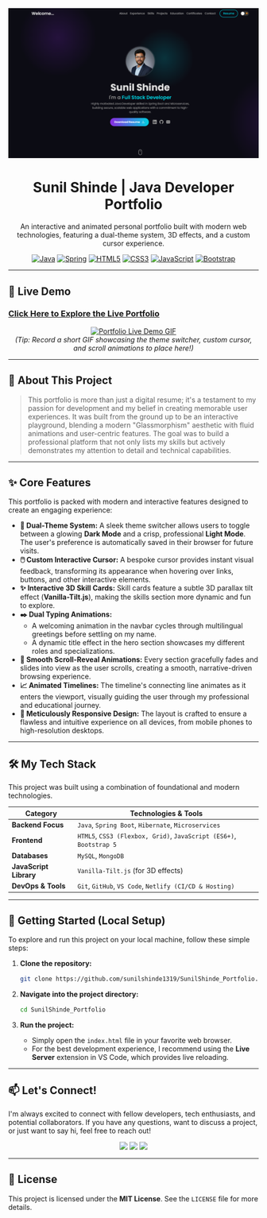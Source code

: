 <div align="center">
  <img src="./assets/banner.png" alt="Portfolio Banner" width="800"/>
  <h1><b>Sunil Shinde | Java Developer Portfolio</b></h1>
  <p>An interactive and animated personal portfolio built with modern web technologies, featuring a dual-theme system, 3D effects, and a custom cursor experience.</p>
</div>

<div align="center">

[![Java](https://img.shields.io/badge/Java-ED8B00?style=for-the-badge&logo=openjdk&logoColor=white)](https://www.java.com/)
[![Spring](https://img.shields.io/badge/Spring-6DB33F?style=for-the-badge&logo=spring&logoColor=white)](https://spring.io/)
[![HTML5](https://img.shields.io/badge/HTML5-E34F26?style=for-the-badge&logo=html5&logoColor=white)](https://developer.mozilla.org/en-US/docs/Web/Guide/HTML/HTML5)
[![CSS3](https://img.shields.io/badge/CSS3-1572B6?style=for-the-badge&logo=css3&logoColor=white)](https://www.w3.org/Style/CSS/Overview.en.html)
[![JavaScript](https://img.shields.io/badge/JavaScript-F7DF1E?style=for-the-badge&logo=javascript&logoColor=black)](https://developer.mozilla.org/en-US/docs/Web/JavaScript)
[![Bootstrap](https://img.shields.io/badge/Bootstrap-7952B3?style=for-the-badge&logo=bootstrap&logoColor=white)](https://getbootstrap.com/)
</div>

---

## 🚀 Live Demo

### [**Click Here to Explore the Live Portfolio**](https://s3portfolio.netlify.app/)

<div align="center">
  <a href="https://s3portfolio.netlify.app/" target="_blank">
    <img src="https://user-images.githubusercontent.com/YOUR_GITHUB_ID/YOUR_IMAGE_ID/portfolio-demo.gif" alt="Portfolio Live Demo GIF" width="800"/>
  </a>
  <br/>
  <i>(Tip: Record a short GIF showcasing the theme switcher, custom cursor, and scroll animations to place here!)</i>
</div>

---

## 🌟 About This Project

> This portfolio is more than just a digital resume; it's a testament to my passion for development and my belief in creating memorable user experiences. It was built from the ground up to be an interactive playground, blending a modern "Glassmorphism" aesthetic with fluid animations and user-centric features. The goal was to build a professional platform that not only lists my skills but actively demonstrates my attention to detail and technical capabilities.

---

## ✨ Core Features

This portfolio is packed with modern and interactive features designed to create an engaging experience:

*   **🎨 Dual-Theme System:** A sleek theme switcher allows users to toggle between a glowing **Dark Mode** and a crisp, professional **Light Mode**. The user's preference is automatically saved in their browser for future visits.
*   **🖱️ Custom Interactive Cursor:** A bespoke cursor provides instant visual feedback, transforming its appearance when hovering over links, buttons, and other interactive elements.
*   **✨ Interactive 3D Skill Cards:** Skill cards feature a subtle 3D parallax tilt effect (**Vanilla-Tilt.js**), making the skills section more dynamic and fun to explore.
*   **✒️ Dual Typing Animations:**
    *   A welcoming animation in the navbar cycles through multilingual greetings before settling on my name.
    *   A dynamic title effect in the hero section showcases my different roles and specializations.
*   **🚀 Smooth Scroll-Reveal Animations:** Every section gracefully fades and slides into view as the user scrolls, creating a smooth, narrative-driven browsing experience.
*   **📈 Animated Timelines:** The timeline's connecting line animates as it enters the viewport, visually guiding the user through my professional and educational journey.
*   **📱 Meticulously Responsive Design:** The layout is crafted to ensure a flawless and intuitive experience on all devices, from mobile phones to high-resolution desktops.

---

## 🛠️ My Tech Stack

This project was built using a combination of foundational and modern technologies.

| Category               | Technologies & Tools                                                                                                      |
| ---------------------- | ------------------------------------------------------------------------------------------------------------------------- |
| **Backend Focus**      | `Java`, `Spring Boot`, `Hibernate`, `Microservices`                                                                         |
| **Frontend**           | `HTML5`, `CSS3 (Flexbox, Grid)`, `JavaScript (ES6+)`, `Bootstrap 5`                                                          |
| **Databases**          | `MySQL`, `MongoDB`                                                                                                        |
| **JavaScript Library** | `Vanilla-Tilt.js` (for 3D effects)                                                                                        |
| **DevOps & Tools**     | `Git`, `GitHub`, `VS Code`, `Netlify (CI/CD & Hosting)`                                                                      |

---

## 🚀 Getting Started (Local Setup)

To explore and run this project on your local machine, follow these simple steps:

1.  **Clone the repository:**
    ```sh
    git clone https://github.com/sunilshinde1319/SunilShinde_Portfolio.git
    ```

2.  **Navigate into the project directory:**
    ```sh
    cd SunilShinde_Portfolio
    ```

3.  **Run the project:**
    *   Simply open the `index.html` file in your favorite web browser.
    *   For the best development experience, I recommend using the **Live Server** extension in VS Code, which provides live reloading.

---

## 📫 Let's Connect!

I'm always excited to connect with fellow developers, tech enthusiasts, and potential collaborators. If you have any questions, want to discuss a project, or just want to say hi, feel free to reach out!

<div align="center">

[<img src="https://img.shields.io/badge/LinkedIn-0077B5?style=for-the-badge&logo=linkedin&logoColor=white" />](https://linkedin.com/in/s2001)
[<img src="https://img.shields.io/badge/GitHub-181717?style=for-the-badge&logo=github&logoColor=white" />](https://github.com/sunilshinde1319)
[<img src="https://img.shields.io/badge/Email-D14836?style=for-the-badge&logo=gmail&logoColor=white" />](mailto:sunilshinde5699@gmail.com)

</div>

---

## 📜 License

This project is licensed under the **MIT License**. See the `LICENSE` file for more details.
